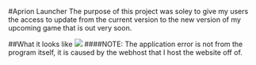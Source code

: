 #Aprion Launcher
The purpose of this project was soley to give my users the access to update from the current version to the new version of my upcoming game that is out very soon.

##What it looks like
<img src="Program.jpeg">
####NOTE: The application error is not from the program itself, it is caused by the webhost that I host the website off of.